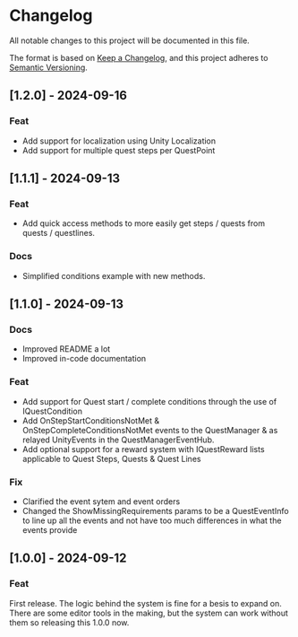# Changelog

All notable changes to this project will be documented in this file.

The format is based on [Keep a Changelog](https://keepachangelog.com/en/1.0.0/), and this project adheres to [Semantic Versioning](https://semver.org/spec/v2.0.0.html).

## [1.2.0] - 2024-09-16
### Feat
- Add support for localization using Unity Localization
- Add support for multiple quest steps per QuestPoint

## [1.1.1] - 2024-09-13
### Feat
- Add quick access methods to more easily get steps / quests from quests / questlines.

### Docs
- Simplified conditions example with new methods.

## [1.1.0] - 2024-09-13
### Docs
- Improved README a lot
- Improved in-code documentation

### Feat
- Add support for Quest start / complete conditions through the use of IQuestCondition
- Add OnStepStartConditionsNotMet & OnStepCompleteConditionsNotMet events to the QuestManager & as relayed UnityEvents in the QuestManagerEventHub.
- Add optional support for a reward system with IQuestReward lists applicable to Quest Steps, Quests & Quest Lines

### Fix
- Clarified the event sytem and event orders
- Changed the ShowMissingRequirements params to be a QuestEventInfo to line up all the events and not have too much differences in what the events provide

## [1.0.0] - 2024-09-12
### Feat
First release. The logic behind the system is fine for a besis to expand on.
There are some editor tools in the making, but the system can work without them so releasing this 1.0.0 now.
